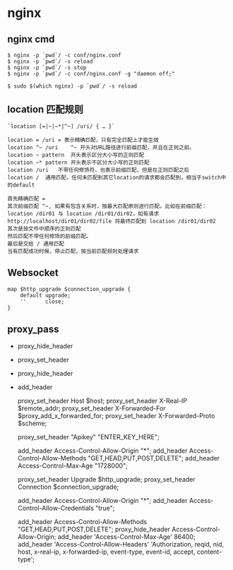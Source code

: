 # nginx

## nginx cmd

    $ nginx -p `pwd`/ -c conf/nginx.conf
    $ nginx -p `pwd`/ -s reload
    $ nginx -p `pwd`/ -s stop
    $ nginx -p `pwd`/ -c conf/nginx.conf -g "daemon off;"

    $ sudo $(which nginx) -p `pwd`/ -s reload

## location 匹配规则

    `location [=|~|~*|^~] /uri/ { … }`

    location = /uri	= 表示精确匹配，只有完全匹配上才能生效
    location ^~ /uri	^~ 开头对URL路径进行前缀匹配，并且在正则之前。
    location ~ pattern	开头表示区分大小写的正则匹配
    location ~* pattern	开头表示不区分大小写的正则匹配
    location /uri	不带任何修饰符，也表示前缀匹配，但是在正则匹配之后
    location /	通用匹配，任何未匹配到其它location的请求都会匹配到，相当于switch中的default

    首先精确匹配 =
    其次前缀匹配 ^~, 如果有包含关系时，按最大匹配原则进行匹配。比如在前缀匹配：location /dir01 与 location /dir01/dir02，如有请求 http://localhost/dir01/dir02/file 将最终匹配到 location /dir01/dir02
    其次是按文件中顺序的正则匹配
    然后匹配不带任何修饰的前缀匹配。
    最后是交给 / 通用匹配
    当有匹配成功时候，停止匹配，按当前匹配规则处理请求

## Websocket

    map $http_upgrade $connection_upgrade {
        default upgrade;
        ''      close;
    }

## proxy_pass

- proxy_hide_header
- proxy_set_header
- proxy_hide_header
- add_header


    proxy_set_header Host $host;
    proxy_set_header X-Real-IP $remote_addr;
    proxy_set_header X-Forwarded-For $proxy_add_x_forwarded_for;
    proxy_set_header X-Forwarded-Proto $scheme;

    proxy_set_header "Apikey" "ENTER_KEY_HERE";

    add_header Access-Control-Allow-Origin "*";
    add_header Access-Control-Allow-Methods "GET,HEAD,PUT,POST,DELETE";
    add_header Access-Control-Max-Age "1728000";

    proxy_set_header Upgrade $http_upgrade;
    proxy_set_header Connection $connection_upgrade;

    add_header Access-Control-Allow-Origin "*";
    add_header Access-Control-Allow-Credentials "true";

    add_header Access-Control-Allow-Methods "GET,HEAD,PUT,POST,DELETE";
    proxy_hide_header Access-Control-Allow-Origin;
    add_header 'Access-Control-Max-Age' 86400;
    add_header 'Access-Control-Allow-Headers' 'Authorization, reqid, nid, host, x-real-ip, x-forwarded-ip, event-type, event-id, accept, content-type';
